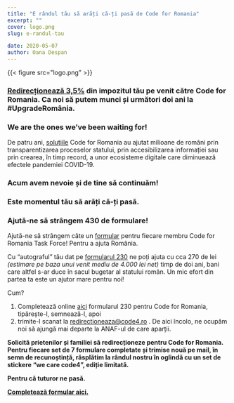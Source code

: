 ```yaml
---
title: "E rândul tău să arăți că-ți pasă de Code for Romania"
excerpt: ""
cover: logo.png
slug: e-randul-tau

date: 2020-05-07
author: Oana Despan
---
```


{{< figure src="logo.png" >}}

### [Redirecționează 3,5%](https://redirectioneaza.ro/code-for-romania/doilasuta) din impozitul tău pe venit către Code for Romania. Ca noi să putem munci și următori doi ani la #UpgradeRomânia.
### We are the ones we’ve been waiting for!

De patru ani, [soluțiile](https://code4.ro/ro/apps/) Code for Romania au ajutat milioane de români prin transparentizarea proceselor statului, prin accesibilizarea informației sau prin crearea, în timp record, a unor ecosisteme digitale care diminuează efectele pandemiei COVID-19. 

### Acum avem nevoie și de tine să continuăm!
### Este momentul tău să arăți că-ți pasă.
### Ajută-ne să strângem 430 de formulare!

Ajută-ne să strângem câte un [formular](https://redirectioneaza.ro/code-for-romania/doilasuta) pentru fiecare membru Code for Romania Task Force!
Pentru a ajuta România.

Cu “autograful” tău dat pe [formularul 230](https://redirectioneaza.ro/code-for-romania/doilasuta) ne poți ajuta cu cca 270 de lei *(estimare pe baza unui venit mediu de 4.000 lei net)*  timp de doi ani, bani care altfel s-ar duce în sacul bugetar al statului român. Un mic efort din partea ta este un ajutor mare pentru noi!

Cum?

1. Completează online [aici](https://redirectioneaza.ro/code-for-romania/doilasuta) formularul 230 pentru Code for Romania, tipărește-l, semnează-l, apoi
2. trimite-l scanat la redirectioneaza@code4.ro . De aici încolo, ne ocupăm noi să ajungă mai departe la ANAF-ul de care aparții.

**Solicită prietenilor și familiei să redirecționeze pentru Code for Romania.**
**Pentru fiecare set de 7 formulare completate și trimise nouă pe mail, în semn de recunoștință, răsplătim la rândul nostru în oglindă cu un set de stickere “we care code4”, ediție limitată.**

**Pentru că tuturor ne pasă.**

**[Completează formular aici.](https://redirectioneaza.ro/code-for-romania/doilasuta)**




